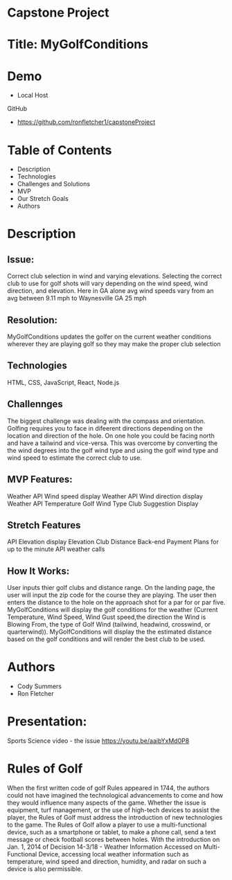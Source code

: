 # Capstone Project

# Title: MyGolfConditions

# Demo
* Local Host

GitHub
* https://github.com/ronfletcher1/capstoneProject


# Table of Contents

* Description
* Technologies
* Challenges and Solutions
* MVP
* Our Stretch Goals
* Authors


# Description

## Issue:  
Correct club selection in wind and varying elevations.  Selecting the 
correct club to use for golf shots will vary depending on the wind 
speed, wind direction, and elevation. Here in GA alone avg wind speeds vary from an avg between 9.11 mph to Waynesville GA 25 mph

## Resolution: 
MyGolfConditions updates the golfer on the 
current weather conditions wherever they are playing 
golf so they may make the proper club selection

## Technologies
HTML, CSS, JavaScript, React, Node.js

## Challennges
The biggest challenge was dealing with the compass and orientation. 
Golfing requires you to face in difeerent directions depending on the 
location and direction of the hole.  On one hole you could be facing north and have a tailwind and vice-versa.  This was overcome by converting the the wind degrees into the golf wind type and using the golf wind type and wind speed to estimate the correct club to use.

## MVP Features:
Weather API Wind speed display
Weather API Wind direction display
Weather API Temperature
Golf Wind Type
Club Suggestion Display

## Stretch Features
API Elevation display
Elevation Club Distance
Back-end
Payment Plans for up to the minute API weather calls


## How It Works:
User inputs thier golf clubs and distance range. On the landing 
page, the user will input the zip code for the course they are playing.  The user then enters the distance to the hole on the approach shot for a par for or par five.  MyGolfConditions will display the golf conditions for the weather (Current Temperature, Wind Speed, Wind Gust speed,the direction the Wind is Blowing From, the type of Golf Wind (tailwind, headwind, crosswind, or 
quarterwind)).  MyGolfConditions will display the the estimated distance based on the golf conditions and will render the best club to be used.

# Authors
* Cody Summers
* Ron Fletcher


# Presentation:
Sports Science video - the issue
https://youtu.be/aaibYxMd0P8

# Rules of Golf
When the first written code of golf Rules appeared in 1744, the authors could not have imagined the technological advancements to come and how they would influence many aspects of the game. Whether the issue is equipment, turf management, or the use of high-tech devices to assist the player, the Rules of Golf must address the introduction of new technologies to the game. The Rules of Golf allow a player to use a multi-functional device, such as a smartphone or tablet, to make a phone call, send a text message or check football scores between holes. With the introduction on Jan. 1, 2014 of Decision 14-3/18 - Weather Information Accessed on Multi-Functional Device, accessing local weather information such as temperature, wind speed and direction, humidity, and radar on such a device is also permissible.











